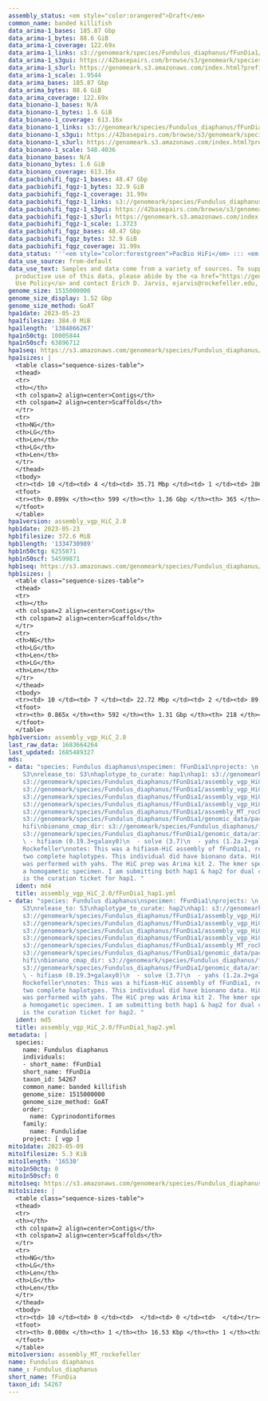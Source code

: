 ```yaml
---
assembly_status: <em style="color:orangered">Draft</em>
common_name: banded killifish
data_arima-1_bases: 185.87 Gbp
data_arima-1_bytes: 88.6 GiB
data_arima-1_coverage: 122.69x
data_arima-1_links: s3://genomeark/species/Fundulus_diaphanus/fFunDia1/genomic_data/arima/<br>
data_arima-1_s3gui: https://42basepairs.com/browse/s3/genomeark/species/Fundulus_diaphanus/fFunDia1/genomic_data/arima/
data_arima-1_s3url: https://genomeark.s3.amazonaws.com/index.html?prefix=species/Fundulus_diaphanus/fFunDia1/genomic_data/arima/
data_arima-1_scale: 1.9544
data_arima_bases: 185.87 Gbp
data_arima_bytes: 88.6 GiB
data_arima_coverage: 122.69x
data_bionano-1_bases: N/A
data_bionano-1_bytes: 1.6 GiB
data_bionano-1_coverage: 613.16x
data_bionano-1_links: s3://genomeark/species/Fundulus_diaphanus/fFunDia1/genomic_data/bionano/<br>
data_bionano-1_s3gui: https://42basepairs.com/browse/s3/genomeark/species/Fundulus_diaphanus/fFunDia1/genomic_data/bionano/
data_bionano-1_s3url: https://genomeark.s3.amazonaws.com/index.html?prefix=species/Fundulus_diaphanus/fFunDia1/genomic_data/bionano/
data_bionano-1_scale: 548.4036
data_bionano_bases: N/A
data_bionano_bytes: 1.6 GiB
data_bionano_coverage: 613.16x
data_pacbiohifi_fqgz-1_bases: 48.47 Gbp
data_pacbiohifi_fqgz-1_bytes: 32.9 GiB
data_pacbiohifi_fqgz-1_coverage: 31.99x
data_pacbiohifi_fqgz-1_links: s3://genomeark/species/Fundulus_diaphanus/fFunDia1/genomic_data/pacbio_hifi/<br>
data_pacbiohifi_fqgz-1_s3gui: https://42basepairs.com/browse/s3/genomeark/species/Fundulus_diaphanus/fFunDia1/genomic_data/pacbio_hifi/
data_pacbiohifi_fqgz-1_s3url: https://genomeark.s3.amazonaws.com/index.html?prefix=species/Fundulus_diaphanus/fFunDia1/genomic_data/pacbio_hifi/
data_pacbiohifi_fqgz-1_scale: 1.3723
data_pacbiohifi_fqgz_bases: 48.47 Gbp
data_pacbiohifi_fqgz_bytes: 32.9 GiB
data_pacbiohifi_fqgz_coverage: 31.99x
data_status: '''<em style="color:forestgreen">PacBio HiFi</em> ::: <em style="color:forestgreen">Arima</em>'''
data_use_source: from-default
data_use_text: Samples and data come from a variety of sources. To support fair and
  productive use of this data, please abide by the <a href="https://genome10k.soe.ucsc.edu/data-use-policies/">Data
  Use Policy</a> and contact Erich D. Jarvis, ejarvis@rockefeller.edu, with any questions.
genome_size: 1515000000
genome_size_display: 1.52 Gbp
genome_size_method: GoAT
hpa1date: 2023-05-23
hpa1filesize: 384.0 MiB
hpa1length: '1384866267'
hpa1n50ctg: 10005844
hpa1n50scf: 63896712
hpa1seq: https://s3.amazonaws.com/genomeark/species/Fundulus_diaphanus/fFunDia1/assembly_vgp_HiC_2.0/fFunDia1.HiC.hap1.20230523.fasta.gz
hpa1sizes: |
  <table class="sequence-sizes-table">
  <thead>
  <tr>
  <th></th>
  <th colspan=2 align=center>Contigs</th>
  <th colspan=2 align=center>Scaffolds</th>
  </tr>
  <tr>
  <th>NG</th>
  <th>LG</th>
  <th>Len</th>
  <th>LG</th>
  <th>Len</th>
  </tr>
  </thead>
  <tbody>
  <tr><td> 10 </td><td> 4 </td><td> 35.71 Mbp </td><td> 1 </td><td> 286.93 Mbp </td></tr><tr><td> 20 </td><td> 10 </td><td> 23.72 Mbp </td><td> 2 </td><td> 173.02 Mbp </td></tr><tr><td> 30 </td><td> 17 </td><td> 18.62 Mbp </td><td> 2 </td><td> 173.02 Mbp </td></tr><tr><td> 40 </td><td> 27 </td><td> 13.00 Mbp </td><td> 5 </td><td> 64.12 Mbp </td></tr><tr style="background-color:#cccccc;"><td> 50 </td><td> 40 </td><td style="background-color:#88ff88;"> 10.01 Mbp </td><td> 7 </td><td style="background-color:#88ff88;"> 63.90 Mbp </td></tr><tr><td> 60 </td><td> 58 </td><td> 7.07 Mbp </td><td> 10 </td><td> 54.67 Mbp </td></tr><tr><td> 70 </td><td> 83 </td><td> 4.46 Mbp </td><td> 12 </td><td> 53.82 Mbp </td></tr><tr><td> 80 </td><td> 130 </td><td> 2.22 Mbp </td><td> 16 </td><td> 39.35 Mbp </td></tr><tr><td> 90 </td><td> 0 </td><td>  </td><td> 48 </td><td> 397.49 Kbp </td></tr><tr><td> 100 </td><td> 0 </td><td>  </td><td> 0 </td><td>  </td></tr></tbody>
  <tfoot>
  <tr><th> 0.899x </th><th> 599 </th><th> 1.36 Gbp </th><th> 365 </th><th> 1.38 Gbp </th></tr>
  </tfoot>
  </table>
hpa1version: assembly_vgp_HiC_2.0
hpb1date: 2023-05-23
hpb1filesize: 372.6 MiB
hpb1length: '1334730989'
hpb1n50ctg: 6255871
hpb1n50scf: 54599871
hpb1seq: https://s3.amazonaws.com/genomeark/species/Fundulus_diaphanus/fFunDia1/assembly_vgp_HiC_2.0/fFunDia1.HiC.hap2.20230523.fasta.gz
hpb1sizes: |
  <table class="sequence-sizes-table">
  <thead>
  <tr>
  <th></th>
  <th colspan=2 align=center>Contigs</th>
  <th colspan=2 align=center>Scaffolds</th>
  </tr>
  <tr>
  <th>NG</th>
  <th>LG</th>
  <th>Len</th>
  <th>LG</th>
  <th>Len</th>
  </tr>
  </thead>
  <tbody>
  <tr><td> 10 </td><td> 7 </td><td> 22.72 Mbp </td><td> 2 </td><td> 89.73 Mbp </td></tr><tr><td> 20 </td><td> 15 </td><td> 14.13 Mbp </td><td> 4 </td><td> 62.31 Mbp </td></tr><tr><td> 30 </td><td> 27 </td><td> 11.57 Mbp </td><td> 7 </td><td> 59.35 Mbp </td></tr><tr><td> 40 </td><td> 41 </td><td> 9.25 Mbp </td><td> 9 </td><td> 58.92 Mbp </td></tr><tr style="background-color:#cccccc;"><td> 50 </td><td> 62 </td><td style="background-color:#88ff88;"> 6.26 Mbp </td><td> 12 </td><td style="background-color:#88ff88;"> 54.60 Mbp </td></tr><tr><td> 60 </td><td> 93 </td><td> 3.99 Mbp </td><td> 15 </td><td> 52.89 Mbp </td></tr><tr><td> 70 </td><td> 141 </td><td> 2.18 Mbp </td><td> 18 </td><td> 46.05 Mbp </td></tr><tr><td> 80 </td><td> 235 </td><td> 1.10 Mbp </td><td> 21 </td><td> 41.65 Mbp </td></tr><tr><td> 90 </td><td> 0 </td><td>  </td><td> 0 </td><td>  </td></tr><tr><td> 100 </td><td> 0 </td><td>  </td><td> 0 </td><td>  </td></tr></tbody>
  <tfoot>
  <tr><th> 0.865x </th><th> 592 </th><th> 1.31 Gbp </th><th> 218 </th><th> 1.33 Gbp </th></tr>
  </tfoot>
  </table>
hpb1version: assembly_vgp_HiC_2.0
last_raw_data: 1683664264
last_updated: 1685489327
mds:
- data: "species: Fundulus diaphanus\nspecimen: fFunDia1\nprojects: \n  - vgp\ndata_location:
    S3\nrelease_to: S3\nhaplotype_to_curate: hap1\nhap1: s3://genomeark/species/Fundulus_diaphanus/fFunDia1/assembly_vgp_HiC_2.0/fFunDia1.HiC.hap1.20230523.fasta.gz\nhap2:
    s3://genomeark/species/Fundulus_diaphanus/fFunDia1/assembly_vgp_HiC_2.0/fFunDia1.HiC.hap2.20230523.fasta.gz\npretext_hap1:
    s3://genomeark/species/Fundulus_diaphanus/fFunDia1/assembly_vgp_HiC_2.0/evaluation/hap1/pretext/fFunDia1_hap1__s2_heatmap.pretext\npretext_hap2:
    s3://genomeark/species/Fundulus_diaphanus/fFunDia1/assembly_vgp_HiC_2.0/evaluation/hap2/pretext/fFunDia1_hap2__s2_heatmap.pretext\nkmer_spectra_img:
    s3://genomeark/species/Fundulus_diaphanus/fFunDia1/assembly_vgp_HiC_2.0/evaluation/merqury/fFunDia1_png/\nmito:
    s3://genomeark/species/Fundulus_diaphanus/fFunDia1/assembly_MT_rockefeller/fFunDia1.MT.20230509.fasta.gz\npacbio_read_dir:
    s3://genomeark/species/Fundulus_diaphanus/fFunDia1/genomic_data/pacbio_hifi/\npacbio_read_type:
    hifi\nbionano_cmap_dir: s3://genomeark/species/Fundulus_diaphanus/fFunDia1/genomic_data/bionano/\nhic_read_dir:
    s3://genomeark/species/Fundulus_diaphanus/fFunDia1/genomic_data/arima/\npipeline:\n
    \ - hifiasm (0.19.3+galaxy0)\n  - solve (3.7)\n  - yahs (1.2a.2+galaxy1)\nassembled_by_group:
    Rockefeller\nnotes: This was a hifiasm-HiC assembly of fFunDia1, resulting in
    two complete haplotypes. This individual did have bionano data. HiC scaffolding
    was performed with yahs. The HiC prep was Arima kit 2. The kmer spectra indicate
    a homogametic specimen. I am submitting both hap1 & hap2 for dual curation. This
    is the curation ticket for hap1. "
  ident: md4
  title: assembly_vgp_HiC_2.0/fFunDia1_hap1.yml
- data: "species: Fundulus diaphanus\nspecimen: fFunDia1\nprojects: \n  - vgp\ndata_location:
    S3\nrelease_to: S3\nhaplotype_to_curate: hap2\nhap1: s3://genomeark/species/Fundulus_diaphanus/fFunDia1/assembly_vgp_HiC_2.0/fFunDia1.HiC.hap1.20230523.fasta.gz\nhap2:
    s3://genomeark/species/Fundulus_diaphanus/fFunDia1/assembly_vgp_HiC_2.0/fFunDia1.HiC.hap2.20230523.fasta.gz\npretext_hap1:
    s3://genomeark/species/Fundulus_diaphanus/fFunDia1/assembly_vgp_HiC_2.0/evaluation/hap1/pretext/fFunDia1_hap1__s2_heatmap.pretext\npretext_hap2:
    s3://genomeark/species/Fundulus_diaphanus/fFunDia1/assembly_vgp_HiC_2.0/evaluation/hap2/pretext/fFunDia1_hap2__s2_heatmap.pretext\nkmer_spectra_img:
    s3://genomeark/species/Fundulus_diaphanus/fFunDia1/assembly_vgp_HiC_2.0/evaluation/merqury/fFunDia1_png/\nmito:
    s3://genomeark/species/Fundulus_diaphanus/fFunDia1/assembly_MT_rockefeller/fFunDia1.MT.20230509.fasta.gz\npacbio_read_dir:
    s3://genomeark/species/Fundulus_diaphanus/fFunDia1/genomic_data/pacbio_hifi/\npacbio_read_type:
    hifi\nbionano_cmap_dir: s3://genomeark/species/Fundulus_diaphanus/fFunDia1/genomic_data/bionano/\nhic_read_dir:
    s3://genomeark/species/Fundulus_diaphanus/fFunDia1/genomic_data/arima/\npipeline:\n
    \ - hifiasm (0.19.3+galaxy0)\n  - solve (3.7)\n  - yahs (1.2a.2+galaxy1)\nassembled_by_group:
    Rockefeller\nnotes: This was a hifiasm-HiC assembly of fFunDia1, resulting in
    two complete haplotypes. This individual did have bionano data. HiC scaffolding
    was performed with yahs. The HiC prep was Arima kit 2. The kmer spectra indicate
    a homogametic specimen. I am submitting both hap1 & hap2 for dual curation. This
    is the curation ticket for hap2. "
  ident: md5
  title: assembly_vgp_HiC_2.0/fFunDia1_hap2.yml
metadata: |
  species:
    name: Fundulus diaphanus
    individuals:
    - short_name: fFunDia1
    short_name: fFunDia
    taxon_id: 54267
    common_name: banded killifish
    genome_size: 1515000000
    genome_size_method: GoAT
    order:
      name: Cyprinodontiformes
    family:
      name: Fundulidae
    project: [ vgp ]
mito1date: 2023-05-09
mito1filesize: 5.3 KiB
mito1length: '16530'
mito1n50ctg: 0
mito1n50scf: 0
mito1seq: https://s3.amazonaws.com/genomeark/species/Fundulus_diaphanus/fFunDia1/assembly_MT_rockefeller/fFunDia1.MT.20230509.fasta.gz
mito1sizes: |
  <table class="sequence-sizes-table">
  <thead>
  <tr>
  <th></th>
  <th colspan=2 align=center>Contigs</th>
  <th colspan=2 align=center>Scaffolds</th>
  </tr>
  <tr>
  <th>NG</th>
  <th>LG</th>
  <th>Len</th>
  <th>LG</th>
  <th>Len</th>
  </tr>
  </thead>
  <tbody>
  <tr><td> 10 </td><td> 0 </td><td>  </td><td> 0 </td><td>  </td></tr><tr><td> 20 </td><td> 0 </td><td>  </td><td> 0 </td><td>  </td></tr><tr><td> 30 </td><td> 0 </td><td>  </td><td> 0 </td><td>  </td></tr><tr><td> 40 </td><td> 0 </td><td>  </td><td> 0 </td><td>  </td></tr><tr style="background-color:#cccccc;"><td> 50 </td><td> 0 </td><td style="background-color:#ff8888;">  </td><td> 0 </td><td style="background-color:#ff8888;">  </td></tr><tr><td> 60 </td><td> 0 </td><td>  </td><td> 0 </td><td>  </td></tr><tr><td> 70 </td><td> 0 </td><td>  </td><td> 0 </td><td>  </td></tr><tr><td> 80 </td><td> 0 </td><td>  </td><td> 0 </td><td>  </td></tr><tr><td> 90 </td><td> 0 </td><td>  </td><td> 0 </td><td>  </td></tr><tr><td> 100 </td><td> 0 </td><td>  </td><td> 0 </td><td>  </td></tr></tbody>
  <tfoot>
  <tr><th> 0.000x </th><th> 1 </th><th> 16.53 Kbp </th><th> 1 </th><th> 16.53 Kbp </th></tr>
  </tfoot>
  </table>
mito1version: assembly_MT_rockefeller
name: Fundulus diaphanus
name_: Fundulus_diaphanus
short_name: fFunDia
taxon_id: 54267
---
```

